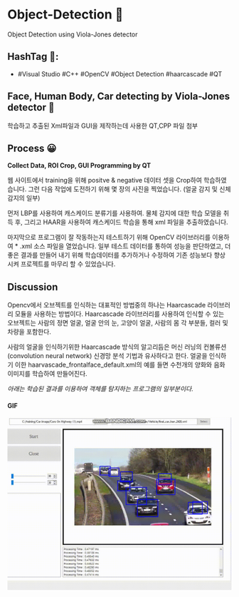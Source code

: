 # Object-Detection 👐
Object Detection using Viola-Jones detector

## HashTag 👐:
 - #Visual Studio #C++ #OpenCV #Object Detection #haarcascade #QT

## Face, Human Body, Car detecting by Viola-Jones detector 👐
학습하고 추출된 Xml파일과 GUI을 제작하는데 사용한 QT,CPP 파일 첨부

## Process 😀
**Collect Data, ROI Crop, GUI Programming by QT**

웹 사이트에서 training을 위해 positve & negative 데이터 셋을 Crop하여 학습하였습니다.
그런 다음 작업에 도전하기 위해 몇 장의 사진을 찍었습니다. (얼굴 감지 및 신체 감지의 일부)

먼저 LBP를 사용하여 캐스케이드 분류기를 사용하여. 물체 감지에 대한 학습 모델을 취득 후,
그리고 HAAR을 사용하여 캐스케이드 학습을 통해 xml 파일을 추출하였습니다. 

마지막으로 프로그램이 잘 작동하는지 테스트하기 위해 OpenCV 라이브러리를 이용하여 * .xml 소스 파일을 열었습니다.
일부 테스트 데이터를 통하여 성능을 판단하였고, 더 좋은 결과를 만들어 내기 위해 학습데이터를 추가하거나 수정하여
기존 성능보다 향상 시켜 프로젝트를 마무리 할 수 있었습니다.

## Discussion

Opencv에서 오브젝트를 인식하는 대표적인 방법중의 하나는 Haarcascade 라이브러리 모듈을 사용하는 방법이다. Haarcascade 라이브러리를 사용하여 인식할 수 있는 오브젝트는 사람의 정면 얼굴, 얼굴 안의 눈, 고양이 얼굴, 사람의 몸 각 부분들, 컬러 및 차량을 포함한다.

사람의 얼굴을 인식하기위한 Haarcascade 방식의 알고리듬은 머신 러닝의 컨볼류션(convolution neural network) 신경망 분석 기법과 유사하다고 한다. 얼굴을 인식하기 이한 haarvascade_frontalface_default.xml의 예를 들면 수천개의 양화와 음화 이미지를 학습하여 만들어진다.

_아래는 학습된 결과를 이용하여 객체를 탐지하는 프로그램의 일부분이다._

#### GIF
<p align="center">
 <img src="./Assets/image/img2.gif" width="600"/>
</p>


